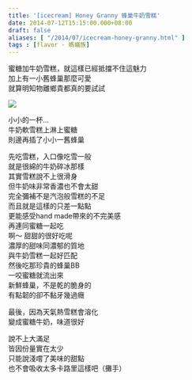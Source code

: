 ```yaml
---
title: '[icecream] Honey Granny 蜂巢牛奶雪糕'
date: 2014-07-12T15:15:00.000+08:00
draft: false
aliases: [ "/2014/07/icecream-honey-granny.html" ]
tags : [flavor - 螞蟻族]
---
```


蜜糖加牛奶雪糕，就這樣已經抵擋不住這魅力  
加上有一小舊蜂巢那麼可愛  
就算明知物離鄉貴都真的要試試  

![](/images/honeygranny.jpg)

小小的一杯…  
牛奶軟雪糕上淋上蜜糖  
則邊再插了小小一舊蜂巢  
  
先吃雪糕，入口像吃雪一般  
就是很綿的牛奶碎冰那樣  
其實雪糕說不上很滑身  
但牛奶味非常香濃也不會太甜  
完全彌補不是汽泡般雪糕的不足  
而且就是這樣的只差一點點  
更能感受hand made帶來的不完美感  
再連同蜜糖一起吃  
啊～ 甜甜的很好吃呢  
濃厚的甜味同濃郁的質地  
與牛奶雪糕一起好匹配  
然後吃那珍貴的蜂巢BB  
一咬蜜糖就流出來  
新鮮蜂巢，不是乾的脆身的  
有點韌的卻不黏牙幾過癮  
  
最後，因為天氣熱雪糕會溶化  
變成蜜糖牛奶，味道很好  
  
說不上大滿足  
皆因份量實在太少  
只能說淺嚐了美味的甜點  
也不會吸收太多卡路里這樣吧（攤手）
